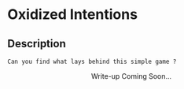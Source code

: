 # Oxidized Intentions

## Description
```
Can you find what lays behind this simple game ?
```
<p align="center">
    Write-up Coming Soon...
</p>